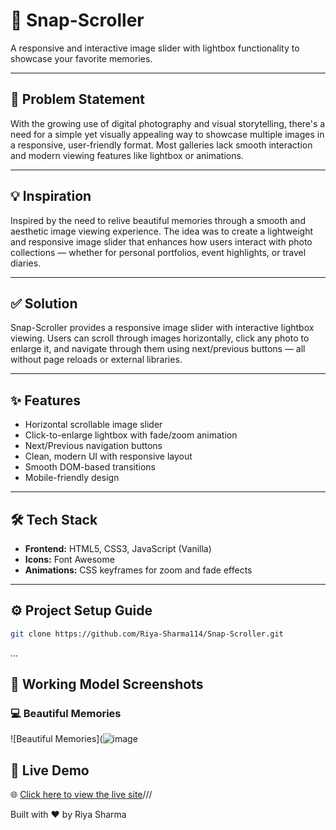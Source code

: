 # 📸 Snap-Scroller

A responsive and interactive image slider with lightbox functionality to showcase your favorite memories.

---

## 🧩 Problem Statement

With the growing use of digital photography and visual storytelling, there's a need for a simple yet visually appealing way to showcase multiple images in a responsive, user-friendly format. Most galleries lack smooth interaction and modern viewing features like lightbox or animations.

---

## 💡 Inspiration

Inspired by the need to relive beautiful memories through a smooth and aesthetic image viewing experience. The idea was to create a lightweight and responsive image slider that enhances how users interact with photo collections — whether for personal portfolios, event highlights, or travel diaries.

---

## ✅ Solution

Snap-Scroller provides a responsive image slider with interactive lightbox viewing. Users can scroll through images horizontally, click any photo to enlarge it, and navigate through them using next/previous buttons — all without page reloads or external libraries.

---

## ✨ Features

- Horizontal scrollable image slider
- Click-to-enlarge lightbox with fade/zoom animation
- Next/Previous navigation buttons
- Clean, modern UI with responsive layout
- Smooth DOM-based transitions
- Mobile-friendly design

---

## 🛠️ Tech Stack

- **Frontend:** HTML5, CSS3, JavaScript (Vanilla)
- **Icons:** Font Awesome
- **Animations:** CSS keyframes for zoom and fade effects

---

## ⚙️ Project Setup Guide

   ```bash
   git clone https://github.com/Riya-Sharma114/Snap-Scroller.git
```

...

## 📸 Working Model Screenshots

### 💻 Beautiful Memories
![Beautiful Memories](![image](https://github.com/user-attachments/assets/78dc67e4-5b2d-4a87-8aeb-89a5d1634f3d)


## 🔗 Live Demo  
🌐 [Click here to view the live site]( LINK )///

   Built with ❤️ by Riya Sharma
